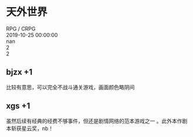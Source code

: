 



# 天外世界
  
RPG / CRPG  
2019-10-25 00:00:00  
nan  
2  
2
## bjzx +1


比较有意思，可以完全不战斗通关游戏，画面颜色略阴间
## xgs +1


虽然后续有经典的经费不够事件，但还是剧情网络的范本游戏之一 。此外本作剧本斩获星云奖，nb！